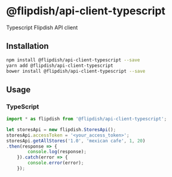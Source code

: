 # @flipdish/api-client-typescript
Typescript Flipdish API client
## Installation 
```sh
npm install @flipdish/api-client-typescript --save
yarn add @flipdish/api-client-typescript
bower install @flipdish/api-client-typescript --save
```
## Usage
### TypeScript
```typescript
import * as flipdish from '@flipdish/api-client-typescript';

let storesApi = new flipdish.StoresApi();
storesApi.accessToken = '<your_access_token>';
storesApi.getAllStores('1.0', 'mexican cafe', 1, 20)
.then(response => {
        console.log(response);
    }).catch(error => {
        console.error(error);    
    });
```